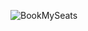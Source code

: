 ![BookMySeats](https://user-images.githubusercontent.com/72161057/115473624-09a34600-a20a-11eb-97b4-458b048cced6.gif)
